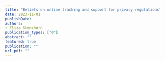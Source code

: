 ```yaml
---
title: "Beliefs on online tracking and support for privacy regulations"
date: 2023-11-01
publishDate: 
authors: 
- Eliza Stenzhorn
publication_types: ["0"]
abstract: ""
featured: true
publication: ""
url_pdf: ""
---
```


